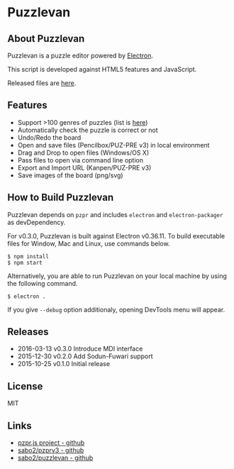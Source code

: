 # Puzzlevan

## About Puzzlevan

Puzzlevan is a puzzle editor powered by [Electron](http://electron.atom.io).

This script is developed against HTML5 features and JavaScript.

Released files are [here](https://github.com/sabo2/puzzlevan/releases).

## Features

* Support >100 genres of puzzles (list is [here](https://github.com/sabo2/pzprv3/blob/master/docs/SupportedPuzzles.md))
* Automatically check the puzzle is correct or not
* Undo/Redo the board
* Open and save files (Pencilbox/PUZ-PRE v3) in local environment
 * Drag and Drop to open files (Windows/OS X)
 * Pass files to open via command line option
* Export and Import URL (Kanpen/PUZ-PRE v3)
* Save images of the board (png/svg)

## How to Build Puzzlevan

Puzzlevan depends on `pzpr` and includes `electron` and `electron-packager` as devDependency.

For v0.3.0, Puzzlevan is built against Electron v0.36.11. To build executable files for Window, Mac and Linux, use commands below.

```
$ npm install
$ npm start
```

Alternatively, you are able to run Puzzlevan on your local machine by using the following command.

```
$ electron .
```
If you give `--debug` option additionaly, opening DevTools menu will appear.


## Releases

* 2016-03-13  v0.3.0  Introduce MDI interface
* 2015-12-30  v0.2.0  Add Sodun-Fuwari support
* 2015-10-25  v0.1.0  Initial release

## License

MIT

## Links

* [pzpr.js project - github](https://github.com/sabo2/pzprjs)
* [sabo2/pzprv3 - github](https://github.com/sabo2/pzprv3)
* [sabo2/puzzlevan - github](https://github.com/sabo2/puzzlevan)
